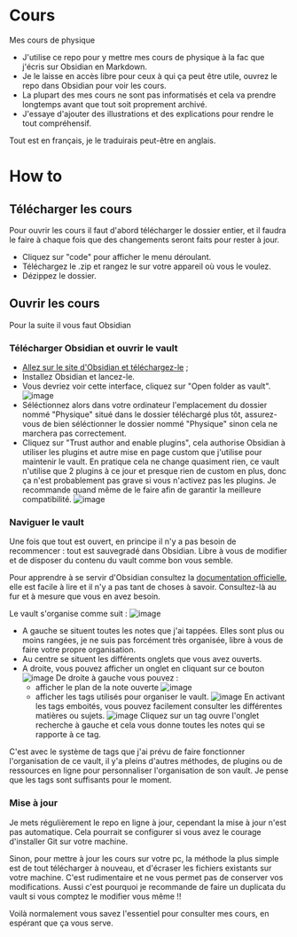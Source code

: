 # Cours
Mes cours de physique

- J'utilise ce repo pour y mettre mes cours de physique à la fac que j'écris sur Obsidian en Markdown.
- Je le laisse en accès libre pour ceux à qui ça peut être utile, ouvrez le repo dans Obsidian pour voir les cours.
- La plupart des mes cours ne sont pas informatisés et cela va prendre longtemps avant que tout soit proprement archivé.
- J'essaye d'ajouter des illustrations et des explications pour rendre le tout compréhensif.

Tout est en français, je le traduirais peut-être en anglais.

# How to

## Télécharger les cours

Pour ouvrir les cours il faut d'abord télécharger le dossier entier, et il faudra le faire à chaque fois que des changements seront faits pour rester à jour.
- Cliquez sur "code" pour afficher le menu déroulant.
- Téléchargez le .zip et rangez le sur votre appareil où vous le voulez.
- Dézippez le dossier.

## Ouvrir les cours

Pour la suite il vous faut Obsidian

### Télécharger Obsidian et ouvrir le vault

- [Allez sur le site d'Obsidian et téléchargez-le](https://obsidian.md/download) ;
- Installez Obsidian et lancez-le.
- Vous devriez voir cette interface, cliquez sur "Open folder as vault".
![image](https://github.com/user-attachments/assets/d26fbb1c-4887-4b87-ba38-397af6a6f378)
- Séléctionnez alors dans votre ordinateur l'emplacement du dossier nommé "Physique" situé dans le dossier téléchargé plus tôt, assurez-vous de bien séléctionner le dossier nommé "Physique" sinon cela ne marchera pas correctement.
- Cliquez sur "Trust author and enable plugins", cela authorise Obsidian à utiliser les plugins et autre mise en page custom que j'utilise pour maintenir le vault. En pratique cela ne change quasiment rien, ce vault n'utilise que 2 plugins à ce jour et presque rien de custom en plus, donc ça n'est probablement pas grave si vous n'activez pas les plugins. Je recommande quand même de le faire afin de garantir la meilleure compatibilité.
![image](https://github.com/user-attachments/assets/151e25d8-6381-4f84-a1a8-a565829fde93)

### Naviguer le vault

Une fois que tout est ouvert, en principe il n'y a pas besoin de recommencer : tout est sauvegradé dans Obsidian. Libre à vous de modifier et de disposer du contenu du vault comme bon vous semble.

Pour apprendre à se servir d'Obsidian consultez la [documentation officielle](https://help.obsidian.md/Home), elle est facile à lire et il n'y a pas tant de choses à savoir. Consultez-là au fur et à mesure que vous en avez besoin.

Le vault s'organise comme suit :
![image](https://github.com/user-attachments/assets/a5bfde13-be47-4a32-b61a-423a175ff3e6)

- A gauche se situent toutes les notes que j'ai tappées. Elles sont plus ou moins rangées, je ne suis pas forcément très organisée, libre à vous de faire votre propre organisation.
- Au centre se situent les différents onglets que vous avez ouverts.
- A droite, vous pouvez afficher un onglet en cliquant sur ce bouton
 ![image](https://github.com/user-attachments/assets/5c9c8cfa-e2f8-46dd-a6c3-e7e52660558a)
  De droite à gauche vous pouvez :
  - afficher le plan de la note ouverte
 ![image](https://github.com/user-attachments/assets/b9d56eb8-754e-4127-a349-3b9698c63953)
  - afficher les tags utilisés pour organiser le vault.
 ![image](https://github.com/user-attachments/assets/e113e580-de88-43c7-8337-20757a2ac2c7)
    En activant les tags emboités, vous pouvez facilement consulter les différentes matières ou sujets.
 ![image](https://github.com/user-attachments/assets/3814e63e-0296-4689-9eb6-add16b562fd9)
    Cliquez sur un tag ouvre l'onglet recherche à gauche et cela vous donne toutes les notes qui se rapporte à ce tag.

C'est avec le système de tags que j'ai prévu de faire fonctionner l'organisation de ce vault, il y'a pleins d'autres méthodes, de plugins ou de ressources en ligne pour personnaliser l'organisation de son vault. Je pense que les tags sont suffisants pour le moment.

### Mise à jour

Je mets régulièrement le repo en ligne à jour, cependant la mise à jour n'est pas automatique. Cela pourrait se configurer si vous avez le courage d'installer Git sur votre machine. 

Sinon, pour mettre à jour les cours sur votre pc, la méthode la plus simple est de tout télécharger à nouveau, et d'écraser les fichiers existants sur votre machine. C'est rudimentaire et ne vous permet pas de conserver vos modifications. Aussi c'est pourquoi je recommande de faire un duplicata du vault si vous comptez le modifier vous même !!

Voilà normalement vous savez l'essentiel pour consulter mes cours, en espérant que ça vous serve.
    



